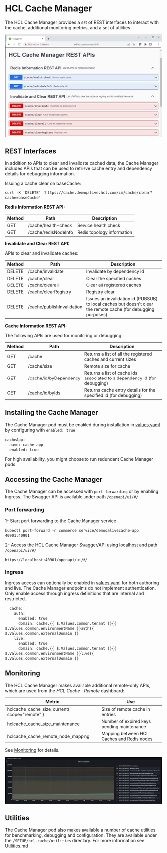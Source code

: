 # HCL Cache Manager

The HCL Cache Manager provides a set of REST interfaces to interact with the cache, additional monitoring metrics, and a set of utilities 

![Cache Manager](images/cache_manager.jpg)


## REST Interfaces

In addition to APIs to clear and invalidate cached data, the Cache Manager includes APIs that can be used to retrieve cache entry and dependency details for debugging information.

Issuing a cache clear on baseCache:
```
curl -X 'DELETE' 'https://cache.demoqalive.hcl.com/cm/cache/clear?cache=baseCache' 
```

**Redis Information REST API:**

| Method | Path | Description
|-- | -- | -- | 
| GET | /cache/health-check | Service health check | 
| GET | /cache/redisNodeInfo | Redis topology information | 

**Invalidate and Clear REST API:**

APIs to clear and invalidate caches:

| Method | Path | Description
|-- | -- | -- | 
| DELETE | /cache/invalidate | Invalidate by dependency id | 
| DELETE | /cache/clear | Clear the specified caches | 
| DELETE | /cache/clearall | Clear all registered caches | 
| DELETE | /cache/clearRegistry | Registry clear | 
| DELETE | /cache/publishInvalidation | Issues an invalidation id (PUBSUB) to local caches but doesn't clear the remote cache (for debugging purposes) | 

**Cache Information REST API:**

The following APIs are used for monitoring or debugging:

| Method | Path | Description
|-- | -- | -- | 
| GET | /cache | Returns a list of all the registered caches and current sizes | 
| GET | /cache/size | Remote size for cache | 
| GET | /cache/id/byDependency | Returns a list of cache ids associated to a dependency id (for debugging) | 
| GET | /cache/id/byIds | Returns cache entry details for the specified id (for debugging) | 

## Installing the Cache Manager

The Cache Manager pod must be enabled during installation in [values.yaml](https://github.com/HCL-TECH-SOFTWARE/hcl-commerce-helmchart/blob/87e05746dc4e5b412c663c858d180edcf2723e12/hcl-commerce-helmchart/stable/hcl-commerce/values.yaml#L1183) by configuring with `enabled: true`

```
cacheApp:
  name: cache-app
  enabled: true
```

For high availability, you might choose to run redundant Cache Manager pods.

## Accessing the Cache Manager

The Cache Manager can be accessed with `port-forwarding` or by enabling Ingress. The Swagger API is available under path `/openapi/ui/#/`

### Port forwarding

1- Start port forwarding to the Cache Manager service  
```
kubectl port-forward -n commerce service/demoqalivecache-app 40901:40901
```
2- Access the HCL Cache Manager Swagger/API using localhost and path `/openapi/ui/#/`
```
https://localhost:40901/openapi/ui/#/
```

### Ingress
Ingress access can optionally be enabled in 
[values.yaml](
https://github.com/HCL-TECH-SOFTWARE/hcl-commerce-helmchart/blob/87e05746dc4e5b412c663c858d180edcf2723e12/hcl-commerce-helmchart/stable/hcl-commerce/values.yaml#L596)
for both authoring and live. The Cache Manager endpoints do not implement authentication. Only enable access through ingress definitions that are internal and restricted.

```
  cache:
    auth:
      enabled: true
      domain: cache.{{ $.Values.common.tenant }}{{ $.Values.common.environmentName }}auth{{ $.Values.common.externalDomain }}
    live:
      enabled: true
      domain: cache.{{ $.Values.common.tenant }}{{ $.Values.common.environmentName }}live{{ $.Values.common.externalDomain }}
```

## Monitoring

The HCL Cache Manager makes available additional remote-only APIs, which are used from the *HCL Cache - Remote* dashboard:

| Metric | Use |
|-- | -- |
| hclcache_cache_size_current{ scope="remote" }| Size of remote cache in entries |
| hclcache_cache_size_maintenance| Number of expired keys pending maintenance |
| hclcache_cache_remote_node_mapping| Mapping between HCL Caches and Redis nodes |

See [Monitoring](Monitoring.md) for details.

![Remote Cache Sizes](images/remote_cache_sizes.jpg)

## Utilities

The Cache Manager pod also makes available a number of cache utilities for benchmarking, debugging and configuration. They are available under the `/SETUP/hcl-cache/utilities`
directory. For more information see [Utilities.md](Utilities.md)



